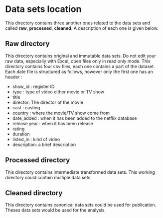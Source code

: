 # Data sets location
This directory contains three another ones related to the data sets and called **raw**, **processed**, **cleaned**. A description of each one is given below. 

## Raw directory
This directory contains original and immutable data sets. Do not edit your raw data, especially with Excel, open files only in read only mode. This directory contains four csv files, each one contains a part of the dataset. Each date file is structured as follows, however only the first one has an header :

- show_id : register ID
- type : type of video either movie or TV show
- title 
- director: The director of the movie 
- cast : casting
- country : where the movie/TV show come from 
- date_added : when it has been added to the netflix database
- release year : when it has been release
- rating 
- duration 
- listed_in : kind of video 
- description: a brief description 


## Processed directory
This directory contains intermediate transformed data sets. This working directory could contain multiple data sets.

## Cleaned directory
This directory contains canonical data sets could be used for publication. Theses data sets would be used for the analysis.
